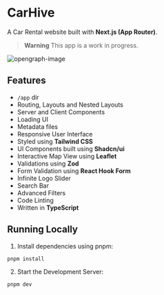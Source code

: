 # CarHive

A Car Rental website built with **Next.js (App Router)**.

> **Warning**
> This app is a work in progress.

![opengraph-image](https://github.com/eduamdev/car-rental-react/assets/35645733/f6c831fc-3992-4972-9c31-2c2964a55b56)

## Features

- `/app` dir
- Routing, Layouts and Nested Layouts
- Server and Client Components
- Loading UI
- Metadata files
- Responsive User Interface
- Styled using **Tailwind CSS**
- UI Components built using **Shadcn/ui**
- Interactive Map View using **Leaflet**
- Validations using **Zod**
- Form Validation using **React Hook Form**
- Infinite Logo Slider
- Search Bar
- Advanced Filters
- Code Linting
- Written in **TypeScript**

## Running Locally

1. Install dependencies using pnpm:

```bash
pnpm install
```

2. Start the Development Server:

```bash
pnpm dev
```
